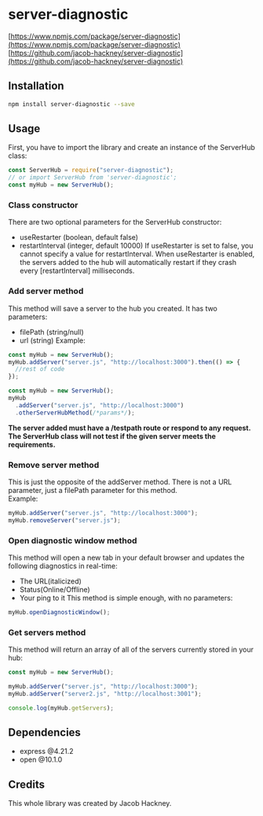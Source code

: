 # server-diagnostic

[https://www.npmjs.com/package/server-diagnostic](https://www.npmjs.com/package/server-diagnostic) \
[https://github.com/jacob-hackney/server-diagnostic](https://github.com/jacob-hackney/server-diagnostic)

## Installation

```sh
npm install server-diagnostic --save
```

## Usage

First, you have to import the library and create an instance of the ServerHub class:

```js
const ServerHub = require("server-diagnostic");
// or import ServerHub from 'server-diagnostic';
const myHub = new ServerHub();
```

### Class constructor

There are two optional parameters for the ServerHub constructor:

- useRestarter (boolean, default false)
- restartInterval (integer, default 10000)
  If useRestarter is set to false, you cannot specify a value for restartInterval. When useRestarter is enabled, the servers added to the hub will automatically restart if they crash every \[restartInterval\] milliseconds.

### Add server method

This method will save a server to the hub you created. It has two parameters:

- filePath (string/null)
- url (string)
  Example:

```js
const myHub = new ServerHub();
myHub.addServer("server.js", "http://localhost:3000").then(() => {
  //rest of code
});
```

```js
const myHub = new ServerHub();
myHub
  .addServer("server.js", "http://localhost:3000")
  .otherServerHubMethod(/*params*/);
```

**The server added must have a /testpath route or respond to any request. The ServerHub class will not test if the given server meets the requirements.**

### Remove server method

This is just the opposite of the addServer method. There is not a URL parameter, just a filePath parameter for this method. \
Example:

```js
myHub.addServer("server.js", "http://localhost:3000");
myHub.removeServer("server.js");
```

### Open diagnostic window method

This method will open a new tab in your default browser and updates the following diagnostics in real-time:

- The URL(italicized)
- Status(Online/Offline)
- Your ping to it
  This method is simple enough, with no parameters:

```js
myHub.openDiagnosticWindow();
```

### Get servers method

This method will return an array of all of the servers currently stored in your hub:

```js
const myHub = new ServerHub();

myHub.addServer("server.js", "http://localhost:3000");
myHub.addServer("server2.js", "http://localhost:3001");

console.log(myHub.getServers);
```

## Dependencies

- express @4.21.2
- open @10.1.0

## Credits

This whole library was created by Jacob Hackney.
